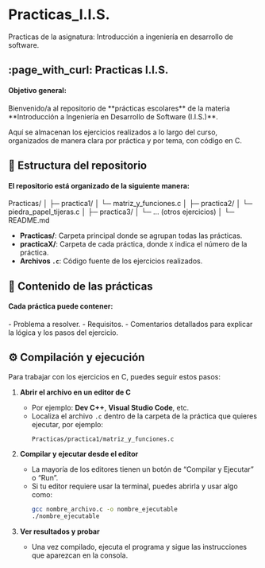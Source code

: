 # Practicas_I.I.S.
Practicas de la asignatura: Introducción a ingeniería en desarrollo de software.

<h2>:page_with_curl: Practicas I.I.S.</h2>

<h4>Objetivo general:</h4>
Bienvenido/a al repositorio de **prácticas escolares** de la materia **Introducción a Ingeniería en Desarrollo de Software (I.I.S.)**.

Aquí se almacenan los ejercicios realizados a lo largo del curso, organizados de manera clara por práctica y por tema, con código en C.

<h2>📂 Estructura del repositorio</h2>

<h4>El repositorio está organizado de la siguiente manera:</h4>

Practicas/
│
├─ practica1/
│ └─ matriz_y_funciones.c
│
├─ practica2/
│ └─ piedra_papel_tijeras.c
│
├─ practica3/
│ └─ ... (otros ejercicios)
│
└─ README.md

- **Practicas/**: Carpeta principal donde se agrupan todas las prácticas.
- **practicaX/**: Carpeta de cada práctica, donde `X` indica el número de la práctica.
- **Archivos `.c`**: Código fuente de los ejercicios realizados.
<h2>📝 Contenido de las prácticas</h2>

<h4>Cada práctica puede contener:</h4>
- Problema a resolver.
- Requisitos.
- Comentarios detallados para explicar la lógica y los pasos del ejercicio.

<h2>⚙️ Compilación y ejecución</h2>

Para trabajar con los ejercicios en C, puedes seguir estos pasos:

1. **Abrir el archivo en un editor de C**  
   - Por ejemplo: **Dev C++**, **Visual Studio Code**, etc.  
   - Localiza el archivo `.c` dentro de la carpeta de la práctica que quieres ejecutar, por ejemplo:  
     ```
     Practicas/practica1/matriz_y_funciones.c
     ```

2. **Compilar y ejecutar desde el editor**  
   - La mayoría de los editores tienen un botón de “Compilar y Ejecutar” o “Run”.  
   - Si tu editor requiere usar la terminal, puedes abrirla y usar algo como:
     ```bash
     gcc nombre_archivo.c -o nombre_ejecutable
     ./nombre_ejecutable
     ```

3. **Ver resultados y probar**  
   - Una vez compilado, ejecuta el programa y sigue las instrucciones que aparezcan en la consola. 